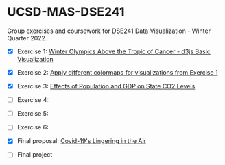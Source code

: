 # UCSD-MAS-DSE241

Group exercises and coursework for DSE241 Data Visualization - Winter Quarter 2022.

- [x] Exercise 1: [Winter Olympics Above the Tropic of Cancer - d3js Basic Visualization](https://github.com/galaxie500/UCSD-MAS-DSE241/tree/main/exercise1)

- [x] Exercise 2: [Apply different colormaps for visualizations from Exercise 1](https://github.com/galaxie500/UCSD-MAS-DSE241/tree/main/exercise2)

- [x] Exercise 3: [Effects of Population and GDP on State CO2 Levels](https://github.com/galaxie500/UCSD-MAS-DSE241/tree/main/exercise3)

-  [ ] Exercise 4:

-  [ ] Exercise 5:

-  [ ] Exercise 6:

- [x] Final proposal: [Covid-19's Lingering in the Air](https://github.com/galaxie500/UCSD-MAS-DSE241/blob/main/final_proposal.pdf)
- [ ] Final project
